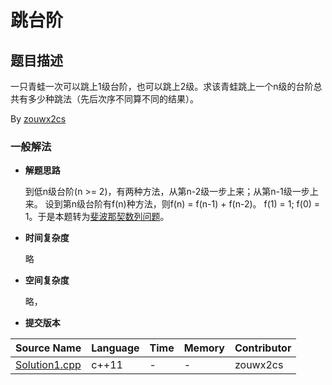 # 跳台阶 #
## 题目描述 ##

一只青蛙一次可以跳上1级台阶，也可以跳上2级。求该青蛙跳上一个n级的台阶总共有多少种跳法（先后次序不同算不同的结果）。

By [zouwx2cs](https://github.com/zouwx2cs/)

### 一般解法 ###
- **解题思路**
	
	到低n级台阶(n >= 2)，有两种方法，从第n-2级一步上来；从第n-1级一步上来。
设到第n级台阶有f(n)种方法，则f(n) = f(n-1) + f(n-2)。
f(1) = 1; f(0) = 1。于是本题转为[斐波那契数列问题](https://github.com/zouwx2cs/JianZhiOffer/tree/master/Solutions/007.%E6%96%90%E6%B3%A2%E9%82%A3%E5%A5%91%E6%95%B0%E5%88%97)。
	
- **时间复杂度**

	略  

- **空间复杂度**

	略， 
	
- **提交版本**
	
Source Name | Language | Time | Memory | Contributor
---|---|---|---|---
[Solution1.cpp](Solution1.cpp) | c++11 | - | - | zouwx2cs

